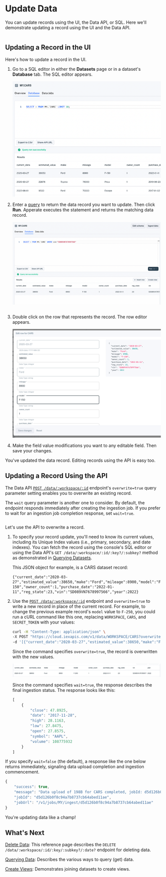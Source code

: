 # Update Data

You can update records using the UI, the Data API, or SQL. Here we'll demonstrate updating a record using the UI and the Data API. 

``` {note} Since index properties are immutable, you can't update any of a record's index property values. You can however delete such a record and add a new record with the index property value you want.
```

## Updating a Record in the UI

Here's how to update a record in the UI. 

1. Go to a SQL editor in either the **Datasets** page or in a dataset's **Database** tab. The SQL editor appears.

    ![](./update-data/database-page.png)

1. Enter a [query](../search-data.md) to return the data record you want to update. Then click **Run**. Apperate executes the statement and returns the matching data record.

    ![](./update-data/select-a-car.png)

    ``` {important} WHERE clauses must only operate on indexed properties (columns). See the Unique Index components [here](./understanding-datasets.md#indexing-with-unique-index).
    ```

1. Double click on the row that represents the record. The row editor appears.

    ![](./update-data/edit-row-in-ui.png)

1. Make the field value modifications you want to any editable field. Then save your changes.

You've updated the data record. Editing records using the API is easy too.

## Updating a Record Using the API

The Data API [`POST /data/:workspace/:id`](https://iexcloud.io/docs/apperate-apis/data/ingest-data) endpoint's `overwrite=true` query parameter setting enables you to overwrite an existing record. 

The `wait` query parameter is another one to consider. By default, the endpoint responds immediately after creating the ingestion job. If you prefer to wait for an ingestion job completion response, set `wait=true`.

``` {note} You can also check ingestion job status in the console's [Logs pages](../administration/monitoring-deployments.md) or via the [Logs API endpoint](https://iexcloud.io/docs/apperate-apis/logs/get-logs). 
```

Let's use the API to overwrite a record.

1. To specify your record update, you'll need to know its current values, including its Unique Index values (i.e., primary, secondary, and date indexes). You can fetch the record using the console's SQL editor or using the Data API's `GET /data/:workspace/:id/:key?/:subkey?` method as demonstrated in [Querying Datasets](../search-data/querying-datasets.md).

    This JSON object for example, is a CARS dataset record:

    ```
    {"current_date":"2020-03-27","estimated_value":38650,"make":"Ford","mileage":8900,"model":"F-150","owner_count":1,"purchase_date":"2022-01-11","reg_state":23,"vin":"SD089VN7678997566","year":2022}
    ```

1. Use the [`POST /data/:workspace/:id`](https://iexcloud.io/docs/apperate-apis/data/ingest-data) endpoint and `overwrite=true` to write a new record in place of the current record. For example, to change the previous example record's `model` value to `F-250`, you could run a cURL command like this one, replacing `WORKSPACE`, `CARS`, and `SECRET_TOKEN` with your values:

    ```bash
    curl -H "Content-Type: application/json" \
    -X POST "https://cloud.iexapis.com/v1/data/WORKSPACE/CARS?overwrite=true&wait=true&token=SECRET_TOKEN" \
    -d '[{"current_date":"2020-03-27","estimated_value":38650,"make":"Ford","mileage":8900,"model":"F-250","owner_count":1,"purchase_date":"2022-01-11","vin":"SD089VN7678997566","year":2022}]'
    ```

    Since the command specifies `overwrite=true`, the record is overwritten with the new values.

    ![](./update-data/cars-record-udpated.png)

    Since the command specifies `wait=true`, the response describes the final ingestion status. The response looks like this:

    ```javascript
    [
        {
            "close": 47.8925,
            "date": "2017-11-28",
            "high": 28.1163,
            "low": 27.8475,
            "open": 27.8575,
            "symbol": "AAPL",
            "volume": 108775932
        }
    ]
    ```

If you specify `wait=false` (the default), a response like the one below returns immediately, signaling data upload completion and ingestion commencement.

```javascript
{
    "success": true,
    "message": "Data upload of 198B for CARS completed, jobId: d5d126b0f8c94a7b8737cb64abed11ae has been created",
    "jobId": "d5d126b0f8c94a7b8737cb64abed11ae",
    "jobUrl": "/v1/jobs/MY/ingest/d5d126b0f8c94a7b8737cb64abed11ae"
}
```

You're updating data like a champ!

## What's Next

[Delete Data](https://iexcloud.io/docs/apperate-apis/data/delete-data): This reference page describes the `DELETE /data/:workspace/:id/:key/:subkey?/:date?` endpoint for deleting data.

[Querying Data](../search-data.md): Describes the various ways to query (get) data.

[Create Views](./create-a-view.md): Demonstrates joining datasets to create views.